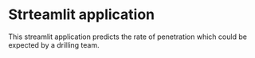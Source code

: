 # Strteamlit application

This streamlit application predicts the rate of penetration which could be expected by a drilling team.